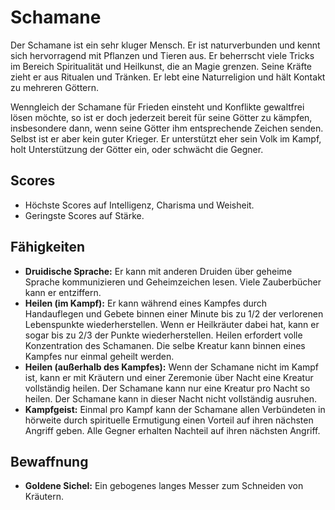 # Schamane

Der Schamane ist ein sehr kluger Mensch. Er ist naturverbunden und kennt sich hervorragend mit Pflanzen und Tieren aus. Er beherrscht viele Tricks im Bereich Spiritualität und Heilkunst, die an Magie grenzen. Seine Kräfte zieht er aus Ritualen und Tränken. Er lebt eine Naturreligion und hält Kontakt zu mehreren Göttern.

Wenngleich der Schamane für Frieden einsteht und Konflikte gewaltfrei lösen möchte, so ist er doch jederzeit bereit für seine Götter zu kämpfen, insbesondere dann, wenn seine Götter ihm entsprechende Zeichen senden. Selbst ist er aber kein guter Krieger. Er unterstützt eher sein Volk im Kampf, holt Unterstützung der Götter ein, oder schwächt die Gegner.


## Scores

- Höchste Scores auf Intelligenz, Charisma und Weisheit.
- Geringste Scores auf Stärke.

## Fähigkeiten

- **Druidische Sprache:** Er kann mit anderen Druiden über geheime Sprache kommunizieren und Geheimzeichen lesen. Viele Zauberbücher kann er entziffern.
- **Heilen (im Kampf):** Er kann während eines Kampfes durch Handauflegen und Gebete binnen einer Minute bis zu 1/2 der verlorenen Lebenspunkte wiederherstellen. Wenn er Heilkräuter dabei hat, kann er sogar bis zu 2/3 der Punkte wiederherstellen. Heilen erfordert volle Konzentration des Schamanen. Die selbe Kreatur kann binnen eines Kampfes nur einmal geheilt werden.
- **Heilen (außerhalb des Kampfes):** Wenn der Schamane nicht im Kampf ist, kann er mit Kräutern und einer Zeremonie über Nacht eine Kreatur vollständig heilen. Der Schamane kann nur eine Kreatur pro Nacht so heilen. Der Schamane kann in dieser Nacht nicht vollständig ausruhen.
- **Kampfgeist:** Einmal pro Kampf kann der Schamane allen Verbündeten in hörweite durch spirituelle Ermutigung einen Vorteil auf ihren nächsten Angriff geben. Alle Gegner erhalten Nachteil auf ihren nächsten Angriff.

## Bewaffnung

- **Goldene Sichel:** Ein gebogenes langes Messer zum Schneiden von Kräutern.
